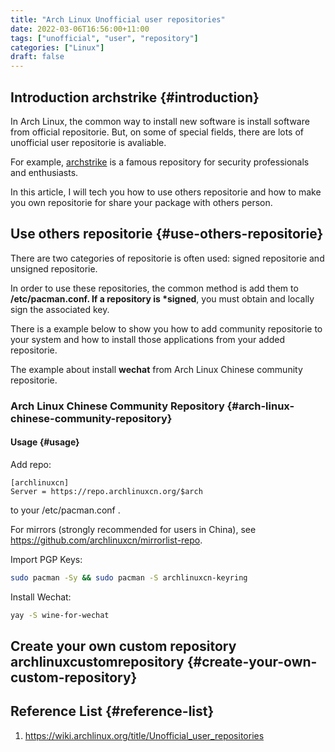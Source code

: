 ```yaml
---
title: "Arch Linux Unofficial user repositories"
date: 2022-03-06T16:56:00+11:00
tags: ["unofficial", "user", "repository"]
categories: ["Linux"]
draft: false
---
```


## Introduction <span class="tag"><span class="archstrike">archstrike</span></span> {#introduction}

In Arch Linux, the common way to install new software is install software from official repositorie. But, on some of special fields, there are lots of unofficial user repositorie is avaliable.

For example, [archstrike](https://archstrike.org/) is a famous repository for security professionals and enthusiasts.

In this article, I will tech you how to use others repositorie and how to make you own repositorie for share your package with others person.


## Use others repositorie {#use-others-repositorie}

There are two categories of repositorie is often used: signed repositorie and unsigned repositorie.

In order to use these repositories, the common method is add them to **/etc/pacman.conf. If a repository is \*signed**, you must obtain and locally sign the associated key.

There is a example below to show you how to add community repositorie to your system and how to install those applications from your added repositorie.

The example about install **wechat** from Arch Linux Chinese community repositorie.


### Arch Linux Chinese Community Repository {#arch-linux-chinese-community-repository}


#### Usage {#usage}

Add repo:

```file
[archlinuxcn]
Server = https://repo.archlinuxcn.org/$arch
```

to your /etc/pacman.conf .

For mirrors (strongly recommended for users in China), see <https://github.com/archlinuxcn/mirrorlist-repo>.

Import PGP Keys:

```bash
sudo pacman -Sy && sudo pacman -S archlinuxcn-keyring
```

Install Wechat:

```bash
yay -S wine-for-wechat
```


## Create your own custom repository <span class="tag"><span class="arch">arch</span><span class="linux">linux</span><span class="custom">custom</span><span class="repository">repository</span></span> {#create-your-own-custom-repository}


## Reference List {#reference-list}

1.  <https://wiki.archlinux.org/title/Unofficial_user_repositories>
